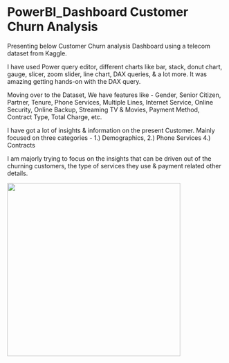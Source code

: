 # PowerBI_Dashboard Customer Churn Analysis

Presenting below Customer Churn analysis Dashboard using a telecom dataset from Kaggle.

I have used Power query editor, different charts like bar, stack, donut chart, gauge, slicer, zoom slider, line chart, DAX queries, & a lot more.
It was amazing getting hands-on with the DAX query.

Moving over to the Dataset,
We have features like - Gender, Senior Citizen, Partner, Tenure, Phone Services, Multiple Lines, Internet Service, Online Security, Online Backup, Streaming TV & Movies, Payment Method, Contract Type, Total Charge, etc.

I have got a lot of insights & information on the present Customer.
Mainly focused on three categories - 1.) Demographics, 2.) Phone Services 4.) Contracts


I am majorly trying to focus on the insights that can be driven out of the churning customers, the type of services they use & payment related other details.


<img align="center" src="img/Churn_Insights_Dashboard.PNG" height=400>
